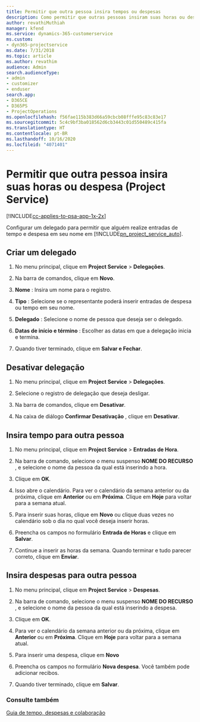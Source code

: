 ```yaml
---
title: Permitir que outra pessoa insira tempos ou despesas
description: Como permitir que outras pessoas insiram suas horas ou despesas no Project Service
author: revathiMuthiah
manager: kfend
ms.service: dynamics-365-customerservice
ms.custom:
- dyn365-projectservice
ms.date: 7/31/2018
ms.topic: article
ms.author: revathim
audience: Admin
search.audienceType:
- admin
- customizer
- enduser
search.app:
- D365CE
- D365PS
- ProjectOperations
ms.openlocfilehash: f56fae115b383d66a59cbcb08fffe95c83c83e17
ms.sourcegitcommit: 5c4c9bf3ba018562d6cb3443c01d550489c415fa
ms.translationtype: HT
ms.contentlocale: pt-BR
ms.lasthandoff: 10/16/2020
ms.locfileid: "4071401"
---
```

# <a name="allow-someone-else-to-enter-your-time-entry-or-expense-project-service"></a>Permitir que outra pessoa insira suas horas ou despesa (Project Service)

[!INCLUDE[cc-applies-to-psa-app-1x-2x](../includes/cc-applies-to-psa-app-1x-2x.md)]

Configurar um delegado para permitir que alguém realize entradas de tempo e despesa em seu nome em [!INCLUDE[pn_project_service_auto](../includes/pn-project-service-auto.md)].  
  
## <a name="create-a-delegate"></a>Criar um delegado  
  
1.  No menu principal, clique em **Project Service** > **Delegações**.  
  
2.  Na barra de comandos, clique em **Novo**.  
  
3. **Nome** : Insira um nome para o registro.  
  
4. **Tipo** : Selecione se o representante poderá inserir entradas de despesa ou tempo em seu nome.  
  
5. **Delegado** : Selecione o nome de pessoa que deseja ser o delegado.  
  
6. **Datas de início e término** : Escolher as datas em que a delegação inicia e termina.  
  
7.  Quando tiver terminado, clique em **Salvar e Fechar**.  
  
## <a name="turn-off-delegation"></a>Desativar delegação  
  
1.  No menu principal, clique em **Project Service** > **Delegações**.  
  
2.  Selecione o registro de delegação que deseja desligar.  
  
3.  Na barra de comandos, clique em **Desativar**.  
  
4.  Na caixa de diálogo **Confirmar Desativação** , clique em **Desativar**.  
  
## <a name="enter-time-for-someone-else"></a>Insira tempo para outra pessoa  
  
1.  No menu principal, clique em **Project Service** > **Entradas de Hora**.  
  
2.  Na barra de comando, selecione o menu suspenso **NOME DO RECURSO** , e selecione o nome da pessoa da qual está inserindo a hora.  
  
3.  Clique em **OK**.  
  
4.  Isso abre o calendário. Para ver o calendário da semana anterior ou da próxima, clique em **Anterior** ou em **Próxima**. Clique em **Hoje** para voltar para a semana atual.  
  
5.  Para inserir suas horas, clique em **Novo** ou clique duas vezes no calendário sob o dia no qual você deseja inserir horas.  
  
6.  Preencha os campos no formulário **Entrada de Horas** e clique em **Salvar**.  
  
7.  Continue a inserir as horas da semana. Quando terminar e tudo parecer correto, clique em **Enviar**.  
  
## <a name="enter-expenses-for-someone-else"></a>Insira despesas para outra pessoa  
  
1.  No menu principal, clique em **Project Service** > **Despesas**.  
  
2.  Na barra de comando, selecione o menu suspenso **NOME DO RECURSO** , e selecione o nome da pessoa da qual está inserindo a despesa.  
  
3.  Clique em **OK**.  
  
4.  Para ver o calendário da semana anterior ou da próxima, clique em **Anterior** ou em **Próxima**. Clique em **Hoje** para voltar para a semana atual.  
  
5.  Para inserir uma despesa, clique em **Novo**  
  
6.  Preencha os campos no formulário **Nova despesa**. Você também pode adicionar recibos.  
  
7.  Quando tiver terminado, clique em **Salvar**.  
  
### <a name="see-also"></a>Consulte também  
 [Guia de tempo, despesas e colaboração](../psa/time-expense-collaboration-guide.md)
